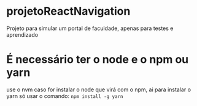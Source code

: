 # projetoReactNavigation
Projeto para simular um portal de faculdade, apenas para testes e aprendizado

# É necessário ter o node e o npm ou yarn
use o nvm caso for instalar o node que virá com o npm, ai para instalar o yarn só usar o comando:
```npm install -g yarn```
